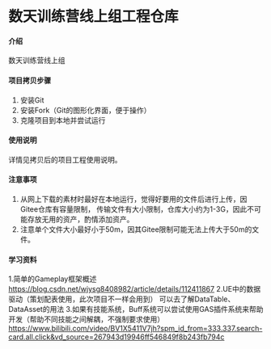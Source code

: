 # 数天训练营线上组工程仓库

#### 介绍
数天训练营线上组

#### 项目拷贝步骤

1.  安装Git
2.  安装Fork（Git的图形化界面，便于操作）
3.  克隆项目到本地并尝试运行

#### 使用说明

详情见拷贝后的项目工程使用说明。

#### 注意事项
1. 从网上下载的素材时最好在本地运行，觉得好要用的文件后进行上传，因Gitee仓库有容量限制，
传输文件有大小限制，仓库大小约为1-3G，因此不可能存放无用的资产，酌情添加资产。
2. 注意单个文件大小最好小于50m，因其Gitee限制可能无法上传大于50m的文件。

#### 学习资料
1.简单的Gameplay框架概述
https://blog.csdn.net/wjysg8408982/article/details/112411867
2.UE中的数据驱动（策划配表使用，此次项目不一样会用到）
可以去了解DataTable、DataAsset的用法
3.如果有技能系统，Buff系统可以尝试使用GAS插件系统来帮助开发（帮助不同技能之间解耦，不强制要求使用）
https://www.bilibili.com/video/BV1X5411V7jh?spm_id_from=333.337.search-card.all.click&vd_source=267943d19946ff546849f8b243fb794c